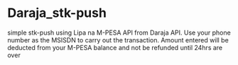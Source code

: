 # Daraja_stk-push
 simple stk-push using Lipa na M-PESA API from Daraja API. 
 Use your phone number as the MSISDN to carry out the transaction. 
 Amount entered will be deducted from your M-PESA balance and not be refunded until 24hrs are over
